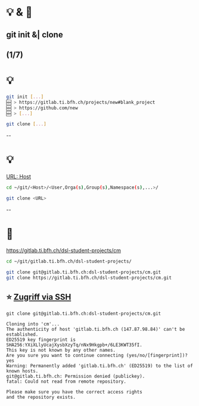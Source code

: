 # 💡 & 💪

## git init &| clone

(1/7)
--
# 💡

```bash [1|2|3,4|6]
git init [...]
🆕 > https://gitlab.ti.bfh.ch/projects/new#blank_project
🆕 > https://github.com/new
🆕 > [...]

git clone [...]
```
--
# 💡
[URL: Host](https://de.wikipedia.org/wiki/Uniform_Resource_Locator#Beispiele)

```bash [1|3]
cd ~/git/<Host>/<User,Orga(s),Group(s),Namespace(s),...>/

git clone <URL>
```
--
# 💪
https://gitlab.ti.bfh.ch/dsl-student-projects/cm

```bash [|1|3|4|1,3]
cd ~/git/gitlab.ti.bfh.ch/dsl-student-projects/

git clone git@gitlab.ti.bfh.ch:dsl-student-projects/cm.git
git clone https://gitlab.ti.bfh.ch/dsl-student-projects/cm.git
```
⭐ [Zugriff via SSH](https://git-scm.com/book/de/v2/Git-auf-dem-Server-Erstellung-eines-SSH-Public-Keys)
--
```shell
git clone git@gitlab.ti.bfh.ch:dsl-student-projects/cm.git

Cloning into 'cm'...
The authenticity of host 'gitlab.ti.bfh.ch (147.87.98.84)' can't be established.
ED25519 key fingerprint is SHA256:YXiXLlyUcajXysbXzyTq/nNx9Hkgpb+/6LE3KWT35fI.
This key is not known by any other names.
Are you sure you want to continue connecting (yes/no/[fingerprint])? yes
Warning: Permanently added 'gitlab.ti.bfh.ch' (ED25519) to the list of known hosts.
git@gitlab.ti.bfh.ch: Permission denied (publickey).
fatal: Could not read from remote repository.

Please make sure you have the correct access rights
and the repository exists.
```